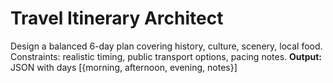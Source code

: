 # Travel Itinerary Architect

Design a balanced 6-day plan covering history, culture, scenery, local food.
Constraints: realistic timing, public transport options, pacing notes.
**Output:** JSON with days [{morning, afternoon, evening, notes}]
